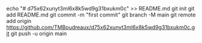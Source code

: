 echo "# d75x62xunyt3ml6x8k5wd9g31bxukm0c" >> README.md
git init
git add README.md
git commit -m "first commit"
git branch -M main
git remote add origin https://github.com/TMBoudreaux/d75x62xunyt3ml6x8k5wd9g31bxukm0c.git
git push -u origin main